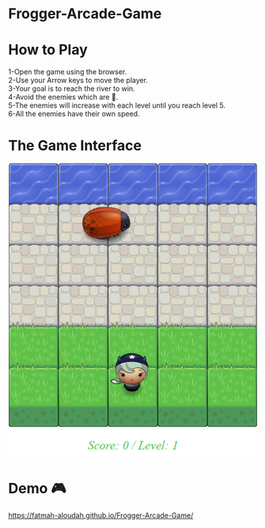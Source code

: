 # Frogger-Arcade-Game 

# How to Play
1-Open the game using the browser.<br/>
2-Use your Arrow keys to move the player.<br/>
3-Your goal is to reach the river to win.<br/>
4-Avoid the enemies which are 🐞.<br/>
5-The enemies will increase with each level until you reach level 5.<br/>
6-All the enemies have their own speed.<br/>

# The Game Interface
![picture](Level.png) 

# Demo 🎮
https://fatmah-aloudah.github.io/Frogger-Arcade-Game/
